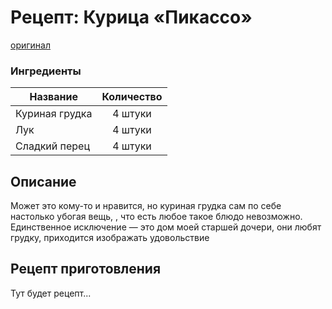 # Рецепт: Курица «Пикассо»
[оригинал](https://webcache.googleusercontent.com/search?q=cache:QWcKKEw4xUEJ:https://eda.ru/recepty/osnovnye-blyuda/kurica-pikasso-25902+&cd=1&hl=ru&ct=clnk&gl=ru)

### Ингредиенты
| Название        	| Количество    |
| -------------   	|:-------------:|
| Куриная грудка	| 4 штуки		|
| Лук  			| 4 штуки 		|
| Сладкий перец		| 4 штуки 		|

## Описание
Может это кому-то и нравится, но куриная грудка сам по себе настолько убогая вещь, , что есть любое такое блюдо невозможно. Единственное исключение — это дом моей старшей дочери, они любят грудку, приходится изображать удовольствие

## Рецепт приготовления
Тут будет рецепт...
